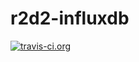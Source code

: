 r2d2-influxdb
=============

[![travis-ci.org](https://travis-ci.org/zjhmale/r2d2-influxdb.svg)](https://travis-ci.org/zjhmale/r2d2-influxdb)
